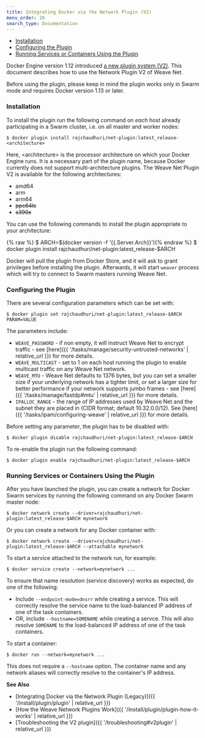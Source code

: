 ```yaml
---
title: Integrating Docker via the Network Plugin (V2)
menu_order: 20
search_type: Documentation
---
```


 * [Installation](#installation)
 * [Configuring the Plugin](#configuring)
 * [Running Services or Containers Using the Plugin](#usage)

Docker Engine version 1.12 introduced [a new plugin system (V2)](https://docs.docker.com/engine/extend/).
This document describes how to use the Network Plugin V2 of Weave Net.

Before using the plugin, please keep in mind the plugin works only in Swarm
mode and requires Docker version 1.13 or later.

### <a name="installation"></a>Installation

To install the plugin run the following command on _each_ host already
participating in a Swarm cluster, i.e. on all master and worker nodes:

    $ docker plugin install rajchaudhuri/net-plugin:latest_release-<architecture>

Here, &lt;architecture> is the processor architecture on which your Docker Engine runs. 
It is a necessary part of the plugin name, because Docker currently does not support
multi-architecture plugins. The Weave Net Plugin V2 is available for the following 
architectures:

* amd64
* arm
* arm64
* ~~ppc64le~~
* ~~s390x~~

You can use the following commands to install the plugin appropriate to your architecture:

{% raw %}    $ ARCH=$(docker version -f '{{.Server.Arch}}'){% endraw %}
    $ docker plugin install rajchaudhuri/net-plugin:latest_release-$ARCH

Docker will pull the plugin from Docker Store, and it will ask to grant
privileges before installing the plugin. Afterwards, it will start `weaver`
process which will try to connect to Swarm masters running Weave Net.

### <a name="configuring"></a>Configuring the Plugin

There are several configuration parameters which can be set with:

    $ docker plugin set rajchaudhuri/net-plugin:latest_release-$ARCH PARAM=VALUE

The parameters include:

* `WEAVE_PASSWORD` - if non empty, it will instruct Weave Net to encrypt
   traffic - see [here]({{ '/tasks/manage/security-untrusted-networks' | relative_url }}) for
   more details.
* `WEAVE_MULTICAST` - set to 1 on each host running the plugin to enable
  multicast traffic on any Weave Net network.
* `WEAVE_MTU` - Weave Net defaults to 1376 bytes, but you can set a
  smaller size if your underlying network has a tighter limit, or set
  a larger size for better performance if your network supports jumbo
  frames - see [here]({{ '/tasks/manage/fastdp#mtu' | relative_url }}) for more
  details.
* `IPALLOC_RANGE` - the range of IP addresses used by Weave Net and the subnet
  they are placed in (CIDR format; default 10.32.0.0/12).
  See [here]({{ '/tasks/ipam/configuring-weave' | relative_url }}) for more details.

Before setting any parameter, the plugin has to be disabled with:

    $ docker plugin disable rajchaudhuri/net-plugin:latest_release-$ARCH

To re-enable the plugin run the following command:

    $ docker plugin enable rajchaudhuri/net-plugin:latest_release-$ARCH

### <a name="usage"></a>Running Services or Containers Using the Plugin

After you have launched the plugin, you can create a network for Docker Swarm
services by running the following command on any Docker Swarm master node:

    $ docker network create --driver=rajchaudhuri/net-plugin:latest_release-$ARCH mynetwork

Or you can create a network for any Docker container with:

    $ docker network create --driver=rajchaudhuri/net-plugin:latest_release-$ARCH --attachable mynetwork

To start a service attached to the network run, for example:

    $ docker service create --network=mynetwork ...

To ensure that name resolution (service discovery) works as expected, do one of the following:

* Include `--endpoint-mode=dnsrr` while creating a service. This will correctly resolve the service name to the load-balanced IP address of one of the task containers.
* OR, include `--hostname=SOMENAME` while creating a servce. This will also resolve `SOMENAME` to the load-balanced IP address of one of the task containers.

To start a container:

    $ docker run --network=mynetwork ...

This does not require a `--hostname` option. The container name and any network aliases will correctly resolve to the container's IP address.

**See Also**

 * [Integrating Docker via the Network Plugin (Legacy)]({{ '/install/plugin/plugin' | relative_url }})
 * [How the Weave Network Plugins Work]({{ '/install/plugin/plugin-how-it-works' | relative_url }})
 * [Troubleshooting the V2 plugin]({{ '/troubleshooting#v2plugin' | relative_url }})
